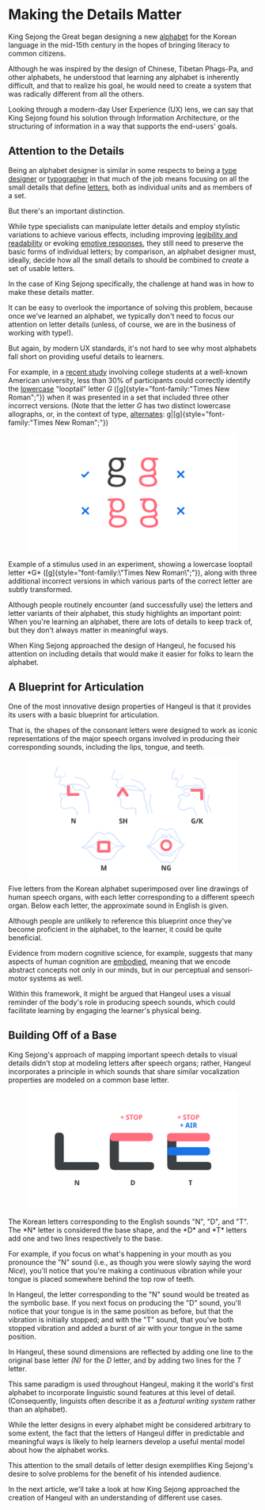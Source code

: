 # Making the Details Matter

King Sejong the Great began designing a new [alphabet](/glossary/alphabet) for the Korean language in the mid-15th century in the hopes of bringing literacy to common citizens.

Although he was inspired by the design of Chinese, Tibetan Phags-Pa, and other alphabets, he understood that learning any alphabet is inherently difficult, and that to realize his goal, he would need to create a system that was radically different from all the others.

Looking through a modern-day User Experience (UX) lens, we can say that King Sejong found his solution through Information Architecture, or the structuring of information in a way that supports the end-users' goals.

## Attention to the Details

Being an alphabet designer is similar in some respects to being a [type designer](https://fonts.google.com/knowledge/glossary/type_designer) or [typographer](https://fonts.google.com/knowledge/glossary/typographer) in that much of the job means focusing on all the small details that define [letters](/glossary/letters), both as individual units and as members of a set.

But there's an important distinction.

While type specialists can manipulate letter details and employ stylistic variations to achieve various effects, including improving [legibility and readability](https://fonts.google.com/knowledge/glossary/legibility_readability) or evoking [emotive responses](https://fonts.google.com/knowledge/choosing_type/emotive_considerations_for_choosing_typefaces), they still need to preserve the basic forms of individual letters; by comparison, an alphabet designer must, ideally, decide how all the small details to should be combined to *create* a set of usable letters.

In the case of King Sejong specifically, the challenge at hand was in how to make these details matter.

It can be easy to overlook the importance of solving this problem, because once we've learned an alphabet, we typically don't need to focus our attention on letter details (unless, of course, we are in the business of working with type!).

But again, by modern UX standards, it's not hard to see why most alphabets fall short on providing useful details to learners.

For example, in a [recent study](https://psycnet.apa.org/record/2018-13691-001) involving college students at a well-known American university, less than 30% of participants could correctly identify the [lowercase](https://fonts.google.com/knowledge/glossary/uppercase_lowercase) "looptail" letter *G* ([g]{style="font-family:\"Times New Roman\";"}) when it was presented in a set that included three other incorrect versions. (Note that the letter *G* has two distinct lowercase allographs, or, in the context of type, [alternates](https://fonts.google.com/knowledge/glossary/alternates): g\|[g]{style="font-family:\"Times New Roman\";"})

<figure>

![Correct and incorrect versions of a lowercase looptail letter G.](images/hangeul_3_fig_1.svg)

</figure>
<figcaption>Example of a stimulus used in an experiment, showing a lowercase looptail letter *G* ([g]{style="font-family:\"Times New Roman\";"}), along with three additional incorrect versions in which various parts of the correct letter are subtly transformed.</figcaption>

Although people routinely encounter (and successfully use) the letters and letter variants of their alphabet, this study highlights an important point: When you're learning an alphabet, there are lots of details to keep track of, but they don't always matter in meaningful ways.

When King Sejong approached the design of Hangeul, he focused his attention on including details that would make it easier for folks to learn the alphabet.

## A Blueprint for Articulation

One of the most innovative design properties of Hangeul is that it provides its users with a basic blueprint for articulation.

That is, the shapes of the consonant letters were designed to work as iconic representations of the major speech organs involved in producing their corresponding sounds, including the lips, tongue, and teeth.

<figure>

![Korean letters and their relevant speech organs.](images/hangeul_3_fig_2.svg)

</figure>
<figcaption>Five letters from the Korean alphabet superimposed over line drawings of human speech organs, with each letter corresponding to a different speech organ. Below each letter, the approximate sound in English is given.</figcaption>

Although people are unlikely to reference this blueprint once they've become proficient in the alphabet, to the learner, it could be quite beneficial.

Evidence from modern cognitive science, for example, suggests that many aspects of human cognition are [embodied](https://en.wikipedia.org/wiki/Embodied_cognition), meaning that we encode abstract concepts not only in our minds, but in our perceptual and sensori-motor systems as well.

Within this framework, it might be argued that Hangeul uses a visual reminder of the body's role in producing speech sounds, which could facilitate learning by engaging the learner's physical being.

## Building Off of a Base

King Sejong's approach of mapping important speech details to visual details didn't stop at modeling letters after speech organs; rather, Hangeul incorporates a principle in which sounds that share similar vocalization properties are modeled on a common base letter.

<figure>

![Three Korean letter from one base letter.](images/thumbnail.svg)

</figure>
<figcaption>The Korean letters corresponding to the English sounds "N", "D", and "T". The *N* letter is considered the base shape, and the *D* and *T* letters add one and two lines respectively to the base.</figcaption>

For example, if you focus on what's happening in your mouth as you pronounce the "N" sound (i.e., as though you were slowly saying the word *Nice*), you'll notice that you're making a continuous vibration while your tongue is placed somewhere behind the top row of teeth.

In Hangeul, the letter corresponding to the "N" sound would be treated as the symbolic base. If you next focus on producing the "D" sound, you'll notice that your tongue is in the same position as before, but that the vibration is initially stopped; and with the "T" sound, that you've both stopped vibration and added a burst of air with your tongue in the same position.

In Hangeul, these sound dimensions are reflected by adding one line to the original base letter *(N)* for the *D* letter, and by adding two lines for the *T* letter.

This same paradigm is used throughout Hangeul, making it the world's first alphabet to incorporate linguistic sound features at this level of detail. (Consequently, linguists often describe it as a *featural writing system* rather than an alphabet).

While the letter designs in every alphabet might be considered arbitrary to some extent, the fact that the letters of Hangeul differ in predictable and meaningful ways is likely to help learners develop a useful mental model about how the alphabet works.

This attention to the small details of letter design exemplifies King Sejong's desire to solve problems for the benefit of his intended audience.

In the next article, we'll take a look at how King Sejong approached the creation of Hangeul with an understanding of different use cases.

